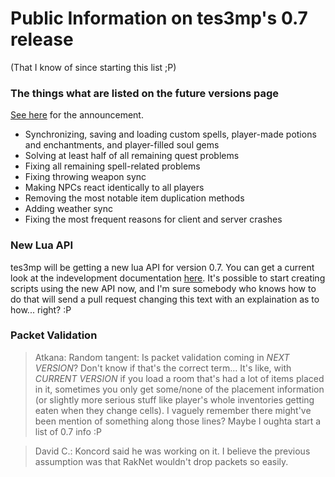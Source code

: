 # Public Information on tes3mp's 0.7 release
(That I know of since starting this list ;P)
### The things what are listed on the future versions page
[See here](http://steamcommunity.com/groups/mwmulti#announcements/detail/1441567597399546240) for the announcement.
* Synchronizing, saving and loading custom spells, player-made potions and enchantments, and player-filled soul gems
* Solving at least half of all remaining quest problems
* Fixing all remaining spell-related problems
* Fixing throwing weapon sync
* Making NPCs react identically to all players
* Removing the most notable item duplication methods
* Adding weather sync
* Fixing the most frequent reasons for client and server crashes
### New Lua API
tes3mp will be getting a new lua API for version 0.7. You can get a current look at the indevelopment documentation [here](http://docs.tes3mp.com/en/latest/index.html). It's possible to start creating scripts using the new API now, and I'm sure somebody who knows how to do that will send a pull request changing this text with an explaination as to how... right? :P

### Packet Validation
>Atkana: Random tangent: Is packet validation coming in *NEXT VERSION*? Don't know if that's the correct term... It's like, with *CURRENT VERSION* if you load a room that's had a lot of items placed in it, sometimes you only get some/none of the placement information (or slightly more serious stuff like player's whole inventories getting eaten when they change cells). I vaguely remember there might've been mention of something along those lines? Maybe I oughta start a list of 0.7 info :P

>David C.: Koncord said he was working on it. I believe the previous assumption was that RakNet wouldn't drop packets so easily.
